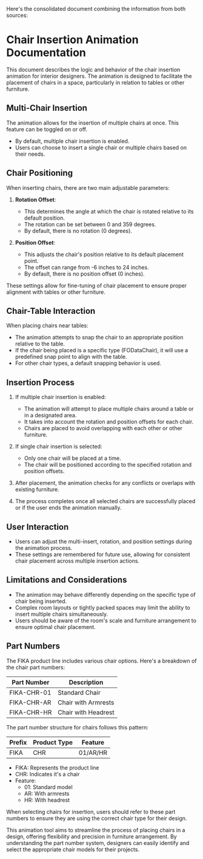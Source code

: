 Here's the consolidated document combining the information from both sources:

# Chair Insertion Animation Documentation

This document describes the logic and behavior of the chair insertion animation for interior designers. The animation is designed to facilitate the placement of chairs in a space, particularly in relation to tables or other furniture.

## Multi-Chair Insertion

The animation allows for the insertion of multiple chairs at once. This feature can be toggled on or off.

- By default, multiple chair insertion is enabled.
- Users can choose to insert a single chair or multiple chairs based on their needs.

## Chair Positioning

When inserting chairs, there are two main adjustable parameters:

1. **Rotation Offset**: 
   - This determines the angle at which the chair is rotated relative to its default position.
   - The rotation can be set between 0 and 359 degrees.
   - By default, there is no rotation (0 degrees).

2. **Position Offset**: 
   - This adjusts the chair's position relative to its default placement point.
   - The offset can range from -6 inches to 24 inches.
   - By default, there is no position offset (0 inches).

These settings allow for fine-tuning of chair placement to ensure proper alignment with tables or other furniture.

## Chair-Table Interaction

When placing chairs near tables:

- The animation attempts to snap the chair to an appropriate position relative to the table.
- If the chair being placed is a specific type (FODataChair), it will use a predefined snap point to align with the table.
- For other chair types, a default snapping behavior is used.

## Insertion Process

1. If multiple chair insertion is enabled:
   - The animation will attempt to place multiple chairs around a table or in a designated area.
   - It takes into account the rotation and position offsets for each chair.
   - Chairs are placed to avoid overlapping with each other or other furniture.

2. If single chair insertion is selected:
   - Only one chair will be placed at a time.
   - The chair will be positioned according to the specified rotation and position offsets.

3. After placement, the animation checks for any conflicts or overlaps with existing furniture.

4. The process completes once all selected chairs are successfully placed or if the user ends the animation manually.

## User Interaction

- Users can adjust the multi-insert, rotation, and position settings during the animation process.
- These settings are remembered for future use, allowing for consistent chair placement across multiple insertion actions.

## Limitations and Considerations

- The animation may behave differently depending on the specific type of chair being inserted.
- Complex room layouts or tightly packed spaces may limit the ability to insert multiple chairs simultaneously.
- Users should be aware of the room's scale and furniture arrangement to ensure optimal chair placement.

## Part Numbers

The FIKA product line includes various chair options. Here's a breakdown of the chair part numbers:

| Part Number | Description |
|-------------|-------------|
| FIKA-CHR-01 | Standard Chair |
| FIKA-CHR-AR | Chair with Armrests |
| FIKA-CHR-HR | Chair with Headrest |

The part number structure for chairs follows this pattern:

| Prefix | Product Type | Feature |
|--------|--------------|---------|
| FIKA   | CHR          | 01/AR/HR |

- FIKA: Represents the product line
- CHR: Indicates it's a chair
- Feature: 
  - 01: Standard model
  - AR: With armrests
  - HR: With headrest

When selecting chairs for insertion, users should refer to these part numbers to ensure they are using the correct chair type for their design.

This animation tool aims to streamline the process of placing chairs in a design, offering flexibility and precision in furniture arrangement. By understanding the part number system, designers can easily identify and select the appropriate chair models for their projects.